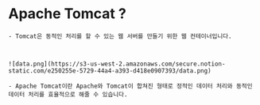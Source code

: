 # Apache Tomcat ?
    
    - Tomcat은 동적인 처리를 할 수 있는 웹 서버를 만들기 위한 웹 컨테이너입니다.
        
        
    
    ![data.png](https://s3-us-west-2.amazonaws.com/secure.notion-static.com/e250255e-5729-44a4-a393-d418e0907393/data.png)
    
    - Apache Tomcat이란 Apache와 Tomcat이 합쳐진 형태로 정적인 데이터 처리와 동적인 데이터 처리를 효율적으로 해줄 수 있습니다.